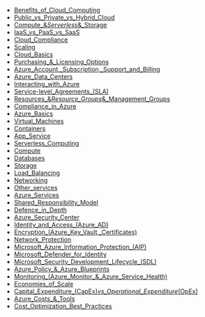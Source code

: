 - [Benefits_of_Cloud_Computing](/docs/cloud/AZ-900/1.1._Benefits_of_Cloud_Computing.md)
- [Public_vs_Private_vs_Hybrid_Cloud](/docs/cloud/AZ-900/1.2._Cloud_Deployment_Models_(Public_vs_Private_vs_Hybrid_Cloud).md)
- [Compute_&_Serverless_&_Storage](/docs/cloud/AZ-900/1.3.1._Compute_&_Serverless_&_Storage.md)
- [IaaS_vs_PaaS_vs_SaaS](/docs/cloud/AZ-900/1.3.2._IaaS_vs_PaaS_vs_SaaS.md)
- [Cloud_Compliance](/docs/cloud/AZ-900/1.4._Cloud_Compliance.md)
- [Scaling](/docs/cloud/AZ-900/1.5._Scaling.md)
- [Cloud_Basics](/docs/cloud/AZ-900/1._Cloud_Basics.md)
- [Purchasing_&_Licensing_Options](/docs/cloud/AZ-900/2.1._Purchasing_&_Licensing_Options.md)
- [Azure_Account,_Subscription,_Support_and_Billing](/docs/cloud/AZ-900/2.2._Azure_Account,_Subscription,_Support_and_Billing.md)
- [Azure_Data_Centers](/docs/cloud/AZ-900/2.3._Azure_Data_Centers.md)
- [Interacting_with_Azure](/docs/cloud/AZ-900/2.4._Interacting_with_Azure.md)
- [Service-level_Agreements_(SLA)](/docs/cloud/AZ-900/2.5._Service-level_Agreements_(SLA).md)
- [Resources_&_Resource_Groups_&_Management_Groups](/docs/cloud/AZ-900/2.6._Azure_Resource_Manager_(Resources_&_Resource_Groups_&_Management_Groups).md)
- [Compliance_in_Azure](/docs/cloud/AZ-900/2.7._Compliance_in_Azure.md)
- [Azure_Basics](/docs/cloud/AZ-900/2._Azure_Basics.md)
- [Virtual_Machines](/docs/cloud/AZ-900/3.1.1._Virtual_Machines.md)
- [Containers](/docs/cloud/AZ-900/3.1.2._Containers.md)
- [App_Service](/docs/cloud/AZ-900/3.1.3._App_Service.md)
- [Serverless_Computing](/docs/cloud/AZ-900/3.1.4._Serverless_Computing.md)
- [Compute](/docs/cloud/AZ-900/3.1._Compute.md)
- [Databases](/docs/cloud/AZ-900/3.2.1._Databases.md)
- [Storage](/docs/cloud/AZ-900/3.2._Storage.md)
- [Load_Balancing](/docs/cloud/AZ-900/3.3.1._Load_Balancing.md)
- [Networking](/docs/cloud/AZ-900/3.3._Networking.md)
- [Other_services](/docs/cloud/AZ-900/3.4._Other_services.md)
- [Azure_Services](/docs/cloud/AZ-900/3._Azure_Services.md)
- [Shared_Responsibility_Model](/docs/cloud/AZ-900/4.1._Shared_Responsibility_Model.md)
- [Defence_in_Depth](/docs/cloud/AZ-900/4.2._Defence_in_Depth.md)
- [Azure_Security_Center](/docs/cloud/AZ-900/4.3._Azure_Security_Center.md)
- [Identity_and_Access_(Azure_AD)](/docs/cloud/AZ-900/4.4._Identity_and_Access_(Azure_AD).md)
- [Encryption_(Azure_Key_Vault,_Certificates)](/docs/cloud/AZ-900/4.5._Encryption_(Azure_Key_Vault,_Certificates).md)
- [Network_Protection](/docs/cloud/AZ-900/4.6._Network_Protection.md)
- [Microsoft_Azure_Information_Protection_(AIP)](/docs/cloud/AZ-900/4.7._Microsoft_Azure_Information_Protection_(AIP).md)
- [Microsoft_Defender_for_Identity](/docs/cloud/AZ-900/4.8._Microsoft_Defender_for_Identity.md)
- [Microsoft_Security_Development_Lifecycle_(SDL)](/docs/cloud/AZ-900/4.9._Microsoft_Security_Development_Lifecycle_(SDL).md)
- [Azure_Policy_&_Azure_Blueprints](/docs/cloud/AZ-900/5.1._Azure_Policy_&_Azure_Blueprints.md)
- [Monitoring_(Azure_Monitor_&_Azure_Service_Health)](/docs/cloud/AZ-900/5.2._Monitoring_(Azure_Monitor_&_Azure_Service_Health).md)
- [Economies_of_Scale](/docs/cloud/AZ-900/6.1._Economies_of_Scale.md)
- [Capital_Expenditure_(CapEx)_vs_Operational_Expenditure_(OpEx)](/docs/cloud/AZ-900/6.2._Capital_Expenditure_(CapEx)_vs_Operational_Expenditure_(OpEx).md)
- [Azure_Costs_&_Tools](/docs/cloud/AZ-900/6.3._Azure_Costs_&_Tools.md)
- [Cost_Optimization_Best_Practices](/docs/cloud/AZ-900/6.4._Cost_Optimization_Best_Practices.md)